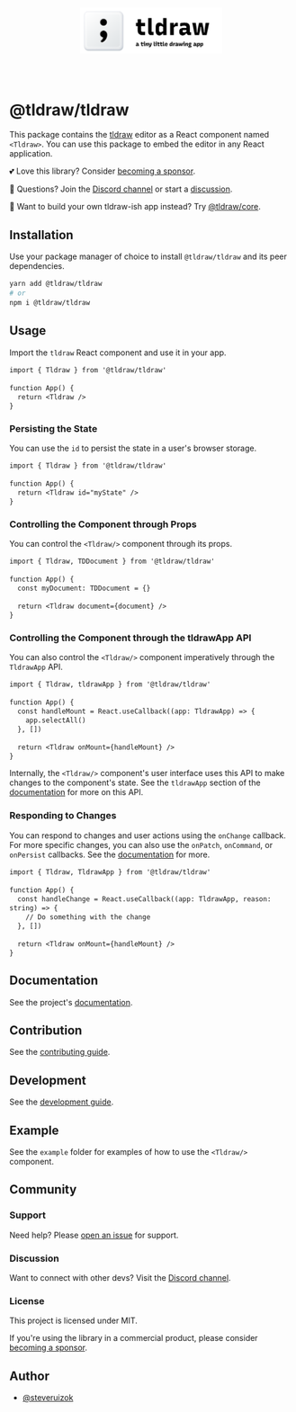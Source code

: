 <div style="text-align: center; transform: scale(.5);">
  <img src="card-repo.png"/>
</div>

# @tldraw/tldraw

This package contains the [tldraw](https://tldraw.com) editor as a React component named `<Tldraw>`. You can use this package to embed the editor in any React application.

💕 Love this library? Consider [becoming a sponsor](https://github.com/sponsors/steveruizok?frequency=recurring&sponsor=steveruizok).

🙌 Questions? Join the [Discord channel](https://discord.gg/SBBEVCA4PG) or start a [discussion](https://github.com/tldraw/tldraw/discussions/new).

🎨 Want to build your own tldraw-ish app instead? Try [@tldraw/core](https://github.com/tldraw/core).

## Installation

Use your package manager of choice to install `@tldraw/tldraw` and its peer dependencies.

```bash
yarn add @tldraw/tldraw
# or
npm i @tldraw/tldraw
```

## Usage

Import the `tldraw` React component and use it in your app.

```tsx
import { Tldraw } from '@tldraw/tldraw'

function App() {
  return <Tldraw />
}
```

### Persisting the State

You can use the `id` to persist the state in a user's browser storage.

```tsx
import { Tldraw } from '@tldraw/tldraw'

function App() {
  return <Tldraw id="myState" />
}
```

### Controlling the Component through Props

You can control the `<Tldraw/>` component through its props.

```tsx
import { Tldraw, TDDocument } from '@tldraw/tldraw'

function App() {
  const myDocument: TDDocument = {}

  return <Tldraw document={document} />
}
```

### Controlling the Component through the tldrawApp API

You can also control the `<Tldraw/>` component imperatively through the `TldrawApp` API.

```tsx
import { Tldraw, tldrawApp } from '@tldraw/tldraw'

function App() {
  const handleMount = React.useCallback((app: TldrawApp) => {
    app.selectAll()
  }, [])

  return <Tldraw onMount={handleMount} />
}
```

Internally, the `<Tldraw/>` component's user interface uses this API to make changes to the component's state. See the `tldrawApp` section of the [documentation](guides/documentation) for more on this API.

### Responding to Changes

You can respond to changes and user actions using the `onChange` callback. For more specific changes, you can also use the `onPatch`, `onCommand`, or `onPersist` callbacks. See the [documentation](guides/documentation) for more.

```tsx
import { Tldraw, TldrawApp } from '@tldraw/tldraw'

function App() {
  const handleChange = React.useCallback((app: TldrawApp, reason: string) => {
    // Do something with the change
  }, [])

  return <Tldraw onMount={handleMount} />
}
```

## Documentation

See the project's [documentation](/guides/documentation.md).

## Contribution

See the [contributing guide](/CONTRIBUTING.md).

## Development

See the [development guide](/guides/development.md).

## Example

See the `example` folder for examples of how to use the `<Tldraw/>` component.

## Community

### Support

Need help? Please [open an issue](https://github.com/tldraw/tldraw/issues/new) for support.

### Discussion

Want to connect with other devs? Visit the [Discord channel](https://discord.gg/SBBEVCA4PG).

### License

This project is licensed under MIT.

If you're using the library in a commercial product, please consider [becoming a sponsor](https://github.com/sponsors/steveruizok?frequency=recurring&sponsor=steveruizok).

## Author

- [@steveruizok](https://twitter.com/steveruizok)
